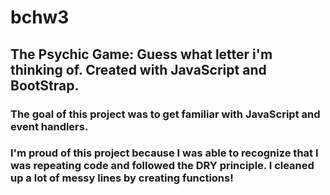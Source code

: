 # bchw3
The Psychic Game: Guess what letter i'm thinking of. 
Created with JavaScript and BootStrap.
-----------

### The goal of this project was to get familiar with JavaScript and event handlers.

### I'm proud of this project because I was able to recognize that I was repeating code and followed the DRY principle. I cleaned up a lot of messy lines by creating functions!
